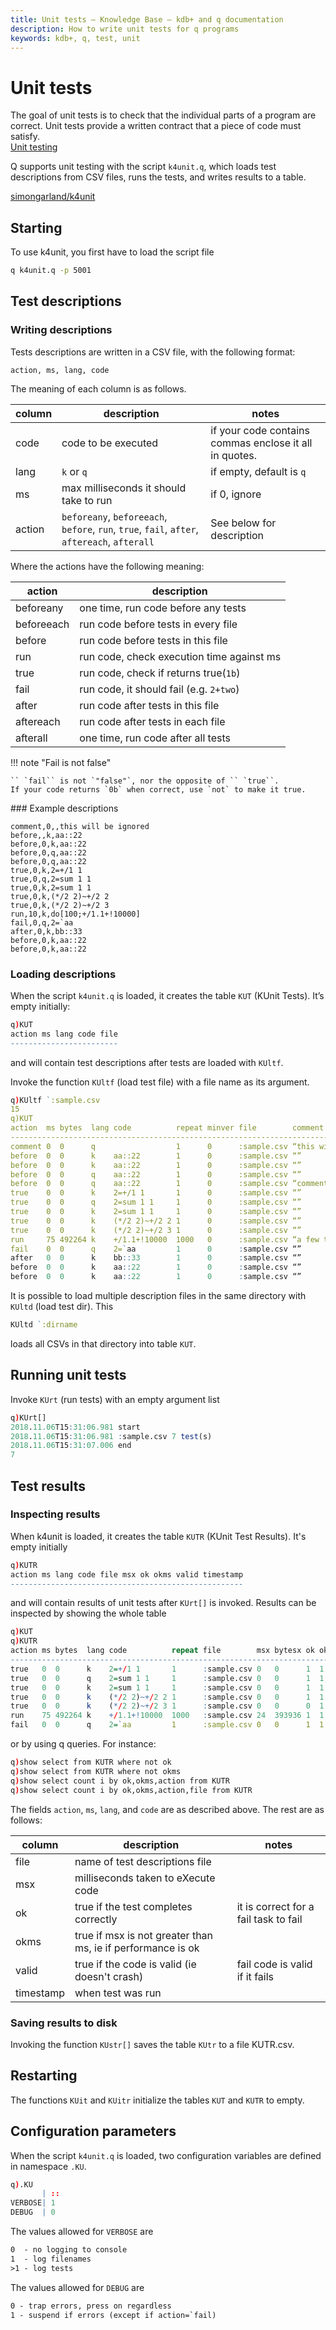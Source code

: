 ```yaml
---
title: Unit tests – Knowledge Base – kdb+ and q documentation
description: How to write unit tests for q programs
keywords: kdb+, q, test, unit
---
```

# Unit tests





The goal of unit tests is to check that the individual parts of a program are correct. 
Unit tests provide a written contract that a piece of code must satisfy.  
<i class="fab fa-wikipedia-w"></i> 
[Unit testing](https://en.wikipedia.org/wiki/Unit_testing)

Q supports unit testing with the script `k4unit.q`, which loads test descriptions from CSV files, runs the tests, and writes results to a table. 

<i class="fab fa-github"></i> 
[simongarland/k4unit](https://github.com/simongarland/k4unit)


## Starting

To use k4unit, you first have to load the script file

```bash
q k4unit.q -p 5001
```


## Test descriptions

### Writing descriptions

Tests descriptions are written in a CSV file, with the following format:

```csv
action, ms, lang, code
```

The meaning of each column is as follows.

column | description                                                                | notes                                                 
-------|----------------------------------------------------------------------------|-------------------------------------------------------
code   | code to be executed                                                        | if your code contains commas enclose it all in quotes.
lang   | `k` or `q`                                                                 | if empty, default is `q`                                
ms     | max milliseconds it should take to run                                     | if 0, ignore                                          
action | `beforeany`, `beforeeach`, `before`, `run`, `true`, `fail`, `after`, `aftereach`, `afterall` | See below for description           

Where the actions have the following meaning:

action     | description                              
-----------|------------------------------------------
beforeany  | one time, run code before any tests      
beforeeach | run code before tests in every file      
before     | run code before tests in this file       
run        | run code, check execution time against ms
true       | run code, check if returns true(`1b`)    
fail       | run code, it should fail (e.g. `2+two`)  
after      | run code after tests in this file        
aftereach  | run code after tests in each file        
afterall   | one time, run code after all tests       

!!! note "Fail is not false"

    `` `fail`` is not `"false"`, nor the opposite of `` `true``. 
    If your code returns `0b` when correct, use `not` to make it true. 


### Example descriptions

```csv
comment,0,,this will be ignored
before,,k,aa::22
before,0,k,aa::22
before,0,q,aa::22
before,0,q,aa::22
true,0,k,2=+/1 1
true,0,q,2=sum 1 1
true,0,k,2=sum 1 1
true,0,k,(*/2 2)~+/2 2
true,0,k,(*/2 2)~+/2 3
run,10,k,do[100;+/1.1+!10000]
fail,0,q,2=`aa
after,0,k,bb::33
before,0,k,aa::22
before,0,k,aa::22
```

### Loading descriptions

When the script `k4unit.q` is loaded, it creates the table `KUT` (KUnit Tests). It’s empty initially:

```q
q)KUT
action ms lang code file
------------------------
```

and will contain test descriptions after tests are loaded with `KUltf`.

Invoke the function `KUltf` (load test file) with a file name as its argument.

```q
q)KUltf `:sample.csv
15
q)KUT
action  ms bytes  lang code          repeat minver file        comment
------------------------------------------------------------------------------------------
comment 0  0      q                  1      0      :sample.csv “this will just be ignored”
before  0  0      k    aa::22        1      0      :sample.csv “”
before  0  0      k    aa::22        1      0      :sample.csv “”
before  0  0      q    aa::22        1      0      :sample.csv “”
before  0  0      q    aa::22        1      0      :sample.csv “comment ”
true    0  0      k    2=+/1 1       1      0      :sample.csv “”
true    0  0      q    2=sum 1 1     1      0      :sample.csv “”
true    0  0      k    2=sum 1 1     1      0      :sample.csv “”
true    0  0      k    (*/2 2)~+/2 2 1      0      :sample.csv “”
true    0  0      k    (*/2 2)~+/2 3 1      0      :sample.csv “”
run     75 492264 k    +/1.1+!10000  1000   0      :sample.csv “a few times”
fail    0  0      q    2=`aa         1      0      :sample.csv “”
after   0  0      k    bb::33        1      0      :sample.csv “”
before  0  0      k    aa::22        1      0      :sample.csv “”
before  0  0      k    aa::22        1      0      :sample.csv “”
```

It is possible to load multiple description files in the same directory with `KUltd` (load test dir). This

```q
KUltd `:dirname
```

loads all CSVs in that directory into table `KUT`.


## Running unit tests

Invoke `KUrt` (run tests) with an empty argument list

```q
q)KUrt[]
2018.11.06T15:31:06.981 start
2018.11.06T15:31:06.981 :sample.csv 7 test(s)
2018.11.06T15:31:07.006 end
7
```


## Test results

### Inspecting results

When k4unit is loaded, it creates the table `KUTR` (KUnit Test Results). It's empty initially

```q
q)KUTR
action ms lang code file msx ok okms valid timestamp
----------------------------------------------------
```

and will contain results of unit tests after `KUrt[]` is invoked. Results can be inspected by showing the whole table

```q
q)KUT
q)KUTR
action ms bytes  lang code          repeat file        msx bytesx ok okms okbytes valid timestamp
---------------------------------------------------------------------------------------------------------------
true   0  0      k    2=+/1 1       1      :sample.csv 0   0      1  1    1       1     2018.11.06T15:31:06.982
true   0  0      q    2=sum 1 1     1      :sample.csv 0   0      1  1    1       1     2018.11.06T15:31:06.982
true   0  0      k    2=sum 1 1     1      :sample.csv 0   0      1  1    1       1     2018.11.06T15:31:06.982
true   0  0      k    (*/2 2)~+/2 2 1      :sample.csv 0   0      1  1    1       1     2018.11.06T15:31:06.982
true   0  0      k    (*/2 2)~+/2 3 1      :sample.csv 0   0      0  1    1       1     2018.11.06T15:31:06.982
run    75 492264 k    +/1.1+!10000  1000   :sample.csv 24  393936 1  1    1       1     2018.11.06T15:31:07.006
fail   0  0      q    2=`aa         1      :sample.csv 0   0      1  1    1       1     2018.11.06T15:31:07.006
```

or by using q queries. For instance:

```q
q)show select from KUTR where not ok
q)show select from KUTR where not okms
q)show select count i by ok,okms,action from KUTR
q)show select count i by ok,okms,action,file from KUTR
```

The fields `action`, `ms`, `lang`, and `code` are as described above. The rest are as follows:

column    | description                                                 | notes                                
----------|-------------------------------------------------------------|--------------------------------------
file      | name of test descriptions file                              |                                      
msx       | milliseconds taken to eXecute code                          |                                      
ok        | true if the test completes correctly                        | it is correct for a fail task to fail
okms      | true if msx is not greater than ms, ie if performance is ok |                                      
valid     | true if the code is valid (ie doesn't crash)                | fail code is valid if it fails       
timestamp | when test was run                                           |                                      


### Saving results to disk

Invoking the function `KUstr[]` saves the table `KUtr` to a file KUTR.csv.


## Restarting

The functions `KUit` and `KUitr` initialize the tables `KUT` and `KUTR` to empty.


## Configuration parameters

When the script `k4unit.q` is loaded, two configuration variables are defined in namespace `.KU`.
```q
q).KU
       | ::
VERBOSE| 1
DEBUG  | 0
```

The values allowed for `VERBOSE` are

```txt
0  - no logging to console
1  - log filenames
>1 - log tests
```

The values allowed for `DEBUG` are

```txt
0 - trap errors, press on regardless
1 - suspend if errors (except if action=`fail)
```

